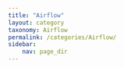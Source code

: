 ```yaml
---
title: "Airflow"
layout: category
taxonomy: Airflow
permalink: /categories/Airflow/
sidebar:
    nav: page_dir
---
```

